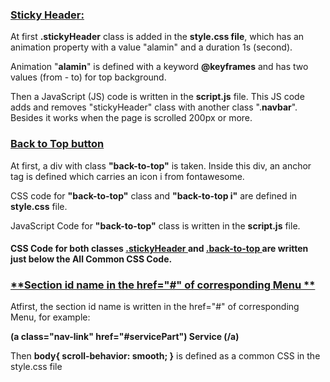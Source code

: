 ### <ins>**Sticky Header:** </ins>

At first **.stickyHeader** class is added in the **style.css file**, which has an animation property with a value "alamin" and a duration 1s (second).

Animation "**alamin**" is defined with a keyword **@keyframes** and has two values (from - to) for top background.

Then a JavaScript (JS) code is written in the **script.js** file. This JS code adds and removes "stickyHeader" class with another class ".**navbar**". Besides it works when the page is scrolled 200px or more.

### <ins>**Back to Top button** </ins>
At first, a div with class **"back-to-top"** is taken. Inside this div, an anchor tag is defined which carries an icon i from fontawesome.

CSS code for **"back-to-top"** class and **"back-to-top i"** are defined in **style.css** file.

JavaScript Code for **"back-to-top"** class is written in the **script.js** file.

#### CSS Code for both classes <ins>.stickyHeader </ins> and <ins>.back-to-top </ins> are written just below the All Common CSS Code.

### <ins>**Section id name in the href="#" of corresponding Menu ** </ins>

Atfirst, the section id name is written in the href="#" of corresponding Menu, for example: 

**(a class="nav-link" href="#servicePart") Service (/a)**

Then **body{ scroll-behavior: smooth; }** is defined as a common CSS in the style.css file


